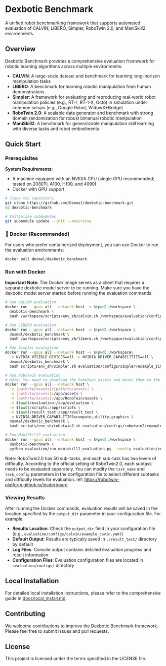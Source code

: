 # Dexbotic Benchmark

A unified robot benchmarking framework that supports automated evaluation of CALVIN, LIBERO, Simpler, RoboTwin 2.0, and ManiSkill2 environments.

## Overview

Dexbotic Benchmark provides a comprehensive evaluation framework for robotic learning algorithms across multiple environments:

- **CALVIN**: A large-scale dataset and benchmark for learning long-horizon manipulation tasks
- **LIBERO**: A benchmark for learning robotic manipulation from human demonstrations
- **Simpler**: A framework for evaluating and reproducing real-world robot manipulation policies (e.g., RT-1, RT-1-X, Octo) in simulation under common setups (e.g., Google Robot, WidowX+Bridge)
- **RoboTwin 2.0**: A scalable data generator and benchmark with strong domain randomization for robust bimanual robotic manipulation
- **ManiSkill2**: A benchmark for generalizable manipulation skill learning with diverse tasks and robot embodiments

## Quick Start

### Prerequisites

**System Requirements:**
- A machine equipped with an NVIDIA GPU (single GPU recommended; tested on 2080Ti, A100, H100, and 4090)
- Docker with GPU support

```bash
# Clone the repository
git clone https://github.com/Dexmal/dexbotic-benchmark.git
cd dexbotic-benchmark

# Initialize submodules
git submodule update --init --recursive
```

### 🐳 Docker (Recommended) 

For users who prefer containerized deployment, you can use Docker to run the evaluation environments:


```bash
docker pull dexmal/dexbotic_benchmark
```

### Run with Docker

**Important Note:** The Docker image serves as a client that requires a separate dexbotic model server to be running. Make sure you have the dexbotic model server started before running the evaluation commands.

```bash
# Run CALVIN evaluation
docker run --gpus all --network host -v $(pwd):/workspace \
  dexbotic-benchmark \
  bash /workspace/scripts/env_sh/calvin.sh /workspace/evaluation/configs/calvin/example_cavin.yaml

# Run LIBERO evaluation
docker run --gpus all --network host -v $(pwd):/workspace \
  dexmal/dexbotic_benchmark \
  bash /workspace/scripts/env_sh/libero.sh /workspace/evaluation/configs/libero/example_libero.yaml

# Run Simpler evaluation
docker run --gpus all --network host -v $(pwd):/workspace\
  -e NVIDIA_VISIBLE_DEVICES=all -e NVIDIA_DRIVER_CAPABILITIES=all \
  dexmal/dexbotic_benchmark \
  bash scripts/env_sh/simpler.sh evaluation/configs/simpler/example_simpler.yaml

# Run RoboTwin evaluation
# Note: You need to download the RoboTwin assets and mount them to the container (ref: https://robotwin-platform.github.io/doc/usage/robotwin-install.html#4-download-assets-robotwin-od-texture-library-and-embodiments)
docker run --gpus all --network host \
  -v [path/to/assets]:[path/to/assets] \
  -v [path/to/assets]:/app/assets \
  -v [path/to/assets]:/app/RoboTwin/assets \
  -v $(pwd)/evaluation:/app/evaluation \
  -v $(pwd)/scripts:/app/scripts \
  -v $(pwd)/result_test:/app/result_test \
  -e NVIDIA_DRIVER_CAPABILITIES=compute,utility,graphics \
  dexmal/dexbotic_benchmark \
  bash scripts/env_sh/robotwin2.sh evaluation/configs/robotwin2/example_robotwin2.yaml

# Run ManiSkill2 evaluation
docker run --gpus all --network host -v $(pwd):/workspace \
  dexbotic-benchmark \
  python evaluation/run_maniskill2_evaluation.py --config evaluation/configs/maniskill2/example_maniskill2.yaml
```
Note: RoboTwin2.0 has 50 sub-tasks, and each sub-task has two levels of difficulty. According to the official setting of RoboTwin2.0, each subtask needs to be evaluated separately. You can modify the `task_name` and `task_config` parameters in the configuration file to select different subtasks and difficulty levels for evaluation. ref: https://robotwin-platform.github.io/leaderboard

### Viewing Results

After running the Docker commands, evaluation results will be saved in the location specified by the `output_dir` parameter in your configuration file. For example:

- **Results Location**: Check the `output_dir` field in your configuration file (e.g., `evaluation/configs/calvin/example_cavin.yaml`)
- **Default Output**: Results are typically saved in `./result_test/` directory by default
- **Log Files**: Console output contains detailed evaluation progress and result information
- **Configuration Files**: Evaluation configuration files are located in `evaluation/configs/` directory

## Local Installation

For detailed local installation instructions, please refer to the comprehensive guide in [docs/local_install.md](docs/local_install.md). 

## Contributing

We welcome contributions to improve the Dexbotic Benchmark framework. Please feel free to submit issues and pull requests.

## License

This project is licensed under the terms specified in the LICENSE file.